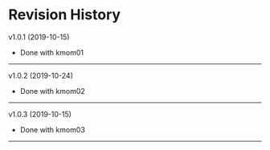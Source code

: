 Revision History
=====================



v1.0.1 (2019-10-15)

* Done with kmom01

--------------------

v1.0.2 (2019-10-24)

* Done with kmom02

--------------------

v1.0.3 (2019-10-15)

* Done with kmom03

--------------------
